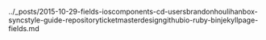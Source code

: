 ../_posts/2015-10-29-fields-ioscomponents-cd-usersbrandonhoulihanbox-syncstyle-guide-repositoryticketmasterdesigngithubio-ruby-binjekyllpage-fields.md